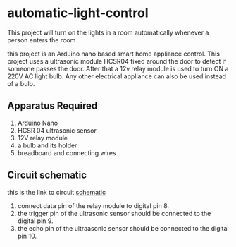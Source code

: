 # automatic-light-control
This project will turn on the lights in a room automatically whenever a person enters the room 

this project is an Arduino nano based smart home appliance control. This project uses a ultrasonic module HCSR04 fixed around the door to detect if someone passes the door. After that a 12v relay module is used to turn ON a 220V AC light bulb. Any other electrical appliance can also be used instead of a bulb.

## Apparatus Required
1. Arduino Nano
2. HCSR 04 ultrasonic sensor
3. 12V relay module
4. a bulb and its holder
5. breadboard and connecting wires

## Circuit schematic
this is the link to circuit 
[schematic](https://drive.google.com/file/d/1kMSx11q7l_5U-MCHBY0NgY5SOxAjIM8g/view?usp=drive_open)

1. connect data pin of the relay module to digital pin 8.
2. the trigger pin of the ultrasonic sensor should be connected to the digital pin 9.
3. the echo pin of the ultraasonic sensor should be connected to the digital pin 10.
